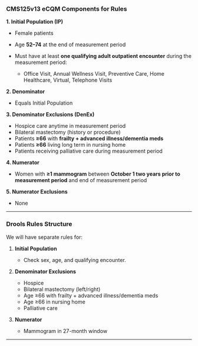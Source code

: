 
### **CMS125v13 eCQM Components for Rules**

**1. Initial Population (IP)**

* Female patients
* Age **52–74** at the end of measurement period
* Must have at least **one qualifying adult outpatient encounter** during the measurement period:

  * Office Visit, Annual Wellness Visit, Preventive Care, Home Healthcare, Virtual, Telephone Visits

**2. Denominator**

* Equals Initial Population

**3. Denominator Exclusions (DenEx)**

* Hospice care anytime in measurement period
* Bilateral mastectomy (history or procedure)
* Patients **≥66** with **frailty + advanced illness/dementia meds**
* Patients **≥66** living long term in nursing home
* Patients receiving palliative care during measurement period

**4. Numerator**

* Women with **≥1 mammogram** between **October 1 two years prior to measurement period** and end of measurement period

**5. Numerator Exclusions**

* None

---

### **Drools Rules Structure**

We will have separate rules for:

1. **Initial Population**

   * Check sex, age, and qualifying encounter.

2. **Denominator Exclusions**

   * Hospice
   * Bilateral mastectomy (left/right)
   * Age ≥66 with frailty + advanced illness/dementia meds
   * Age ≥66 in nursing home
   * Palliative care

3. **Numerator**

   * Mammogram in 27-month window

---


